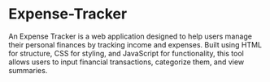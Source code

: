 # Expense-Tracker
An Expense Tracker is a web application designed to help users manage their personal finances by tracking income and expenses. Built using HTML for structure, CSS for styling, and JavaScript for functionality, this tool allows users to input financial transactions, categorize them, and view summaries. 
